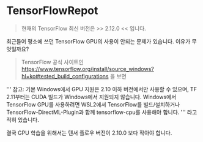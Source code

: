 # TensorFlowRepot
> 현재의 TensorFlow 최신 버전은 >> 2.12.0 << 입니다.

최근들어 평소에 쓰던 TensorFlow GPU의 사용이 안되는 문제가 있습니다.
이유가 무엇일까요?

> TensorFlow 공식 사이트인 https://www.tensorflow.org/install/source_windows?hl=ko#tested_build_configurations 을 보면

'''
참고: 기본 Windows에서 GPU 지원은 2.10 이하 버전에서만 사용할 수 있으며, TF 2.11부터는 CUDA 빌드가 Windows에서 지원되지 않습니다. Windows에서 TensorFlow GPU를 사용하려면 WSL2에서 TensorFlow를 빌드/설치하거나 TensorFlow-DirectML-Plugin과 함께 tensorflow-cpu를 사용해야 합니다.
'''
라고 적혀 있습니다.

결국 GPU 학습을 위해서는 텐서 플로우 버전이 2.10.0 보다 작아야 합니다.



